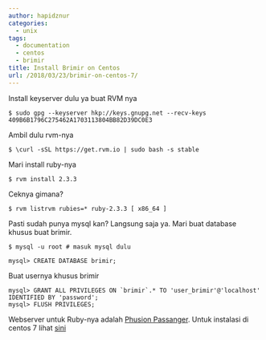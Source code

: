 ```yaml
---
author: hapidznur
categories:
  - unix
tags:
  - documentation
  - centos
  - brimir
title: Install Brimir on Centos
url: /2018/03/23/brimir-on-centos-7/
---
```




Install keyserver dulu ya buat RVM nya
```
$ sudo gpg --keyserver hkp://keys.gnupg.net --recv-keys 409B6B1796C275462A1703113804BB82D39DC0E3
```

Ambil dulu rvm-nya
```
$ \curl -sSL https://get.rvm.io | sudo bash -s stable
```
Mari install ruby-nya
```
$ rvm install 2.3.3
```

Ceknya gimana?
```
$ rvm listrvm rubies=* ruby-2.3.3 [ x86_64 ]
```

Pasti sudah punya mysql kan? Langsung saja ya.
Mari buat database khusus buat brimir.
```
$ mysql -u root # masuk mysql dulu

mysql> CREATE DATABASE brimir;
```
Buat usernya khusus brimir
```
mysql> GRANT ALL PRIVILEGES ON `brimir`.* TO 'user_brimir'@'localhost' IDENTIFIED BY 'password';
mysql> FLUSH PRIVILEGES;
```

Webserver untuk Ruby-nya adalah [Phusion Passanger](https://www.phusionpassenger.com). Untuk instalasi di centos 7 lihat [sini](https://www.phusionpassenger.com/library/install/nginx/install/oss/el7/)

